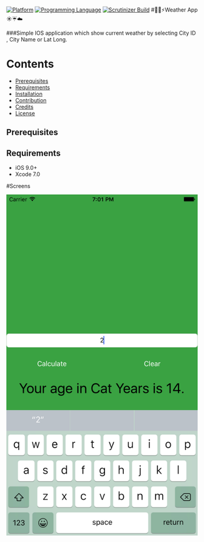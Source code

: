 [![Platform](https://img.shields.io/badge/platform-ios-lightgrey.svg)]()
[![Programming Language](https://img.shields.io/badge/language-objective--c-ff69b4.svg)]()
[![Scrutinizer Build](https://img.shields.io/scrutinizer/build/g/filp/whoops.svg?maxAge=2592000)]()
#:foggy::cyclone::zap:Weather App:sunny::umbrella::cloud:

###Simple IOS application which show current weather by selecting City ID , City Name or Lat Long.

# Contents

-	[Prerequisites](#prerequisites)
-	[Requirements](#requirements)
-	[Installation](#installation)
-	[Contribution](#contribution)
-	[Credits](#credits)
-	[License](#license)

## Prerequisites


## Requirements
* iOS 9.0+
* Xcode 7.0

#Screens



![GitHub Logo](https://github.com/ssamgir/SSCatYears/blob/master/PrintScreens/Simulator%20Screen%20Shot%2005-Aug-2016%2C%207.01.59%20PM.png)
